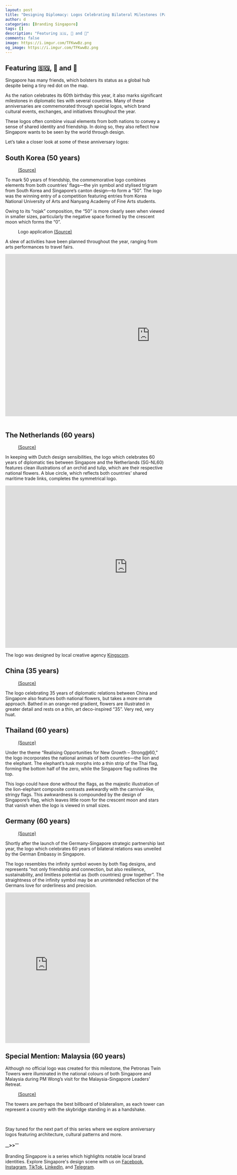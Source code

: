 ```yaml
---
layout: post
title: "Designing Diplomacy: Logos Celebrating Bilateral Milestones (Part 1)"
author: d
categories: [Branding Singapore]
tags: []
description: "Featuring 🇸🇬, 💐 and 🦁"
comments: false
image: https://i.imgur.com/TFKwwBz.png
og_image: https://i.imgur.com/TFKwwBz.png
---
```


<h2>Featuring 🇸🇬, 💐 and 🦁 </h2>

Singapore has many friends, which bolsters its status as a global hub despite being a tiny red dot on the map.

As the nation celebrates its 60th birthday this year, it also marks significant milestones in diplomatic ties with several countries. Many of these anniversaries are commemorated through special logos, which brand cultural events, exchanges, and initiatives throughout the year.

These logos often combine visual elements from both nations to convey a sense of shared identity and friendship. In doing so, they also reflect how Singapore wants to be seen by the world through design.

Let’s take a closer look at some of these anniversary logos:

<h2>South Korea (50 years)</h2>

<figure>
<img src="https://i.imgur.com/9TQ8291.png" alt="">
<figcaption><a href="https://www.facebook.com/KoreaEmbassySingapore/posts/1023950249769565" target="_blank">(Source)</a></figcaption>
</figure>

To mark 50 years of friendship, the commemorative logo combines elements from both countries’ flags—the yin symbol and stylised trigram from South Korea and Singapore’s canton design—to form a “50”. The logo was the winning entry of a competition featuring entries from Korea National University of Arts and Nanyang Academy of Fine Arts students.

Owing to its “rojak” composition, the “50” is more clearly seen when viewed in smaller sizes, particularly the negative space formed by the crescent moon which forms the “0”.

<figure>
<img src="https://i.imgur.com/MIx9YUW.png" alt="">
<figcaption>Logo application <a href="https://www.facebook.com/KoreaEmbassySingapore/posts/1023950249769565" target="_blank">(Source)</a></figcaption>
</figure>

A slew of activities have been planned throughout the year, ranging from arts performances to travel fairs. 

<div class="video-responsive"> <iframe width="912" height="513" src="https://www.youtube.com/embed/9whpmIXOHKY" title="Singapore and South Korea mark 50 years of friendship with a slew of activities" frameborder="0" allow="accelerometer; autoplay; clipboard-write; encrypted-media; gyroscope; picture-in-picture; web-share" referrerpolicy="strict-origin-when-cross-origin" allowfullscreen></iframe></div>

<br>

<h2>The Netherlands (60 years)</h2>

<figure>
<img src="https://i.imgur.com/Zvhaadz.png" alt="">
<figcaption><a href="https://kingscom.com/portfolio/dutch-embassy-singapore/" target="_blank">(Source)</a></figcaption>
</figure>

In keeping with Dutch design sensibilities, the logo which celebrates 60 years of diplomatic ties between Singapore and the Netherlands (SG-NL60) features clean illustrations of an orchid and tulip, which are their respective national flowers. A blue circle, which reflects both countries’ shared maritime trade links, completes the symmetrical logo. 

<div class="video-responsive"> <iframe width="770" height="513" src="https://www.youtube.com/embed/sbKMpzk9TSI" title="Announcing: The SGNL60 Logo" frameborder="0" allow="accelerometer; autoplay; clipboard-write; encrypted-media; gyroscope; picture-in-picture; web-share" referrerpolicy="strict-origin-when-cross-origin" allowfullscreen></iframe></div>

The logo was designed by local creative agency <a href="https://kingscom.com/about/" target="_blank">Kingscom</a>. 

<h2>China (35 years)</h2>

<figure>
<img src="https://i.imgur.com/MCxIHQv.jpg" alt="">
<figcaption><a href="https://www.facebook.com/photo?fbid=918852907108835&set=a.514335167560613" target="_blank">(Source)</a></figcaption>
</figure>

The logo celebrating 35 years of diplomatic relations between China and Singapore also features both national flowers, but takes a more ornate approach. Bathed in an orange-red gradient, flowers are illustrated in greater detail and rests on a thin, art deco-inspired “35”. Very red, very huat.

<h2>Thailand (60 years)</h2>

<figure>
<img src="https://i.imgur.com/gBdVsNv.jpg" alt="">
<figcaption><a href="https://indiplomacy.com/2025/01/31/thailand-and-singapore-unveil-logo-to-celebrate-60-years-of-diplomatic-relations/" target="_blank">(Source)</a></figcaption>
</figure>

Under the theme “Realising Opportunities for New Growth – Strong@60,” the logo incorporates the national animals of both countries—the lion and the elephant. The elephant’s tusk morphs into a thin strip of the Thai flag, forming the bottom half of the zero, while the Singapore flag outlines the top.

This logo could have done without the flags, as the majestic illustration of the lion-elephant composite contrasts awkwardly with the carnival-like, stringy flags. This awkwardness is compounded by the design of Singapore’s flag, which leaves little room for the crescent moon and stars that vanish when the logo is viewed in small sizes.


<h2>Germany (60 years)</h2>

<figure>
<img src="https://i.imgur.com/dBFx8sX.png" alt="">
<figcaption><a href="https://singapur.diplo.de/" target="_blank">(Source)</a></figcaption>
</figure>

Shortly after the launch of the Germany-Singapore strategic partnership last year, the logo which celebrates 60 years of bilateral relations was unveiled by the German Embassy in Singapore. 

The logo resembles the infinity symbol woven by both flag designs, and represents “not only friendship and connection, but also resilience, sustainability, and limitless potential as (both countries) grow together”. The straightness of the infinity symbol may be an unintended reflection of the Germans love for orderliness and precision. 

<div class="fb-post-container">
<iframe src="https://www.facebook.com/plugins/video.php?height=476&href=https%3A%2F%2Fwww.facebook.com%2Freel%2F1841282159957112%2F&show_text=false&width=267&t=0" width="267" height="476" style="border:none;overflow:hidden" scrolling="no" frameborder="0" allowfullscreen="true" allow="autoplay; clipboard-write; encrypted-media; picture-in-picture; web-share"></iframe>
</div>

<h2>Special Mention: Malaysia (60 years)</h2>

Although no official logo was created for this milestone, the Petronas Twin Towers were illuminated in the national colours of both Singapore and Malaysia during PM Wong’s visit for the Malaysia-Singapore Leaders’ Retreat.

<figure>
<img src="https://i.imgur.com/812XnMl.jpg" alt="">
<figcaption><a href="https://www.instagram.com/p/DEfJzvhzZVP/" target="_blank">(Source)</a></figcaption>
</figure>

The towers are perhaps the best billboard of bilateralism, as each tower can represent a country with the skybridge standing in as a handshake. 

<br>

Stay tuned for the next part of this series where we explore anniversary logos featuring architecture, cultural patterns and more.

<strong><sub>—</sub>><sub></sub>><sup>—</sup></strong>

Branding Singapore is a series which highlights notable local brand identities. Explore Singapore's design scene with us on <a href="https://www.facebook.com/DesignInSingapore" target="_blank" rel="noopener noreferrer">Facebook</a>, <a href="https://www.instagram.com/designinsingapore" target="_blank" rel="noopener noreferrer">Instagram</a>, <a href="https://www.tiktok.com/@designinsingapore" target="_blank" rel="noopener noreferrer">TikTok</a>, <a href="https://www.linkedin.com/company/designinsingapore" target="_blank" rel="noopener noreferrer">LinkedIn</a>, and <a href="https://t.me/designinsingapore" target="_blank" rel="noopener noreferrer">Telegram</a>. 
